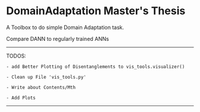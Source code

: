 # DomainAdaptation Master's Thesis
A Toolbox to do simple Domain Adaptation task.

Compare DANN to regularly trained ANNs

____________________________
TODOS:

    - add Better Plotting of Disentanglements to vis_tools.visualizer()
    
    - Clean up File 'vis_tools.py'
    
    - Write about Contents/Mth
    
    - Add Plots
    
____________________________
